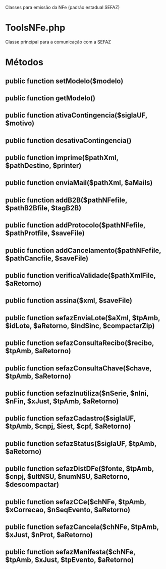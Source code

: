 Classes para emissão da NFe (padrão estadual SEFAZ)

ToolsNFe.php
====
Classe principal para a comunicação com a SEFAZ

Métodos
=====

public function setModelo($modelo)
----

public function getModelo()
----

public function ativaContingencia($siglaUF, $motivo)
----

public function desativaContingencia()
----

public function imprime($pathXml, $pathDestino, $printer)
----

public function enviaMail($pathXml, $aMails)
----

public function addB2B($pathNFefile, $pathB2Bfile, $tagB2B)
----

public function addProtocolo($pathNFefile, $pathProtfile, $saveFile)
----

public function addCancelamento($pathNFefile, $pathCancfile, $saveFile)
----

public function verificaValidade($pathXmlFile, $aRetorno)
----

public function assina($xml, $saveFile)
----

public function sefazEnviaLote($aXml, $tpAmb, $idLote, $aRetorno, $indSinc, $compactarZip)
----

public function sefazConsultaRecibo($recibo, $tpAmb, $aRetorno)
----

public function sefazConsultaChave($chave, $tpAmb, $aRetorno)
----

public function sefazInutiliza($nSerie, $nIni, $nFin, $xJust, $tpAmb, $aRetorno)
----

public function sefazCadastro($siglaUF, $tpAmb, $cnpj, $iest, $cpf, $aRetorno)
----

public function sefazStatus($siglaUF, $tpAmb, $aRetorno)
----

public function sefazDistDFe($fonte, $tpAmb, $cnpj, $ultNSU, $numNSU, $aRetorno, $descompactar)
----

public function sefazCCe($chNFe, $tpAmb, $xCorrecao, $nSeqEvento, $aRetorno)
----

public function sefazCancela($chNFe, $tpAmb, $xJust, $nProt, $aRetorno)
----

public function sefazManifesta($chNFe, $tpAmb, $xJust, $tpEvento, $aRetorno)
----
